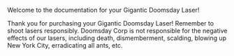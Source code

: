 Welcome to the documentation for your Gigantic Doomsday Laser!

Thank you for purchasing your Gigantic Doomsday Laser! Remember to shoot lasers responsibly. Doomsday Corp is not responsible for the negative effects of our lasers, including death, dismemberment, scalding, blowing up New York City, erradicating all ants, etc.